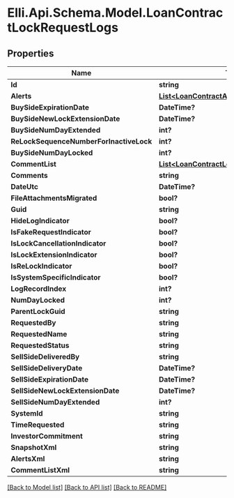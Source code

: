 # Elli.Api.Schema.Model.LoanContractLockRequestLogs
## Properties

Name | Type | Description | Notes
------------ | ------------- | ------------- | -------------
**Id** | **string** |  | [optional] 
**Alerts** | [**List&lt;LoanContractAlerts&gt;**](LoanContractAlerts.md) |  | [optional] 
**BuySideExpirationDate** | **DateTime?** |  | [optional] 
**BuySideNewLockExtensionDate** | **DateTime?** |  | [optional] 
**BuySideNumDayExtended** | **int?** |  | [optional] 
**ReLockSequenceNumberForInactiveLock** | **int?** |  | [optional] 
**BuySideNumDayLocked** | **int?** |  | [optional] 
**CommentList** | [**List&lt;LoanContractLogRecordCommentList&gt;**](LoanContractLogRecordCommentList.md) |  | [optional] 
**Comments** | **string** |  | [optional] 
**DateUtc** | **DateTime?** |  | [optional] 
**FileAttachmentsMigrated** | **bool?** |  | [optional] 
**Guid** | **string** |  | [optional] 
**HideLogIndicator** | **bool?** |  | [optional] 
**IsFakeRequestIndicator** | **bool?** |  | [optional] 
**IsLockCancellationIndicator** | **bool?** |  | [optional] 
**IsLockExtensionIndicator** | **bool?** |  | [optional] 
**IsReLockIndicator** | **bool?** |  | [optional] 
**IsSystemSpecificIndicator** | **bool?** |  | [optional] 
**LogRecordIndex** | **int?** |  | [optional] 
**NumDayLocked** | **int?** |  | [optional] 
**ParentLockGuid** | **string** |  | [optional] 
**RequestedBy** | **string** |  | [optional] 
**RequestedName** | **string** |  | [optional] 
**RequestedStatus** | **string** |  | [optional] 
**SellSideDeliveredBy** | **string** |  | [optional] 
**SellSideDeliveryDate** | **DateTime?** |  | [optional] 
**SellSideExpirationDate** | **DateTime?** |  | [optional] 
**SellSideNewLockExtensionDate** | **DateTime?** |  | [optional] 
**SellSideNumDayExtended** | **int?** |  | [optional] 
**SystemId** | **string** |  | [optional] 
**TimeRequested** | **string** |  | [optional] 
**InvestorCommitment** | **string** |  | [optional] 
**SnapshotXml** | **string** |  | [optional] 
**AlertsXml** | **string** |  | [optional] 
**CommentListXml** | **string** |  | [optional] 

[[Back to Model list]](../README.md#documentation-for-models) [[Back to API list]](../README.md#documentation-for-api-endpoints) [[Back to README]](../README.md)

